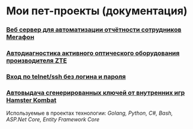 # Мои пет-проекты (документация)

### [Веб сервер для автоматизации отчётности сотрудников Мегафон](https://github.com/mako042/MyPet/blob/main/mf-reports/mf-reports.md) 
### [Автодиагностика активного оптического оборудования производителя ZTE](https://github.com/mako042/MyPet/blob/main/auto-diagnostics/autodiagnostics.md)
### [Вход по telnet/ssh без логина и пароля](https://github.com/mako042/MyPet/blob/main/qq/qq.md)
### [Автовыдача сгенерированных ключей от внутренних игр Hamster Kombat](https://github.com/mako042/MyPet/blob/main/hamster/hamster.md)
Используемые в проектах технологии:
*Golang, Python, C#, Bash, ASP.Net Core, Entity Framework Core*
